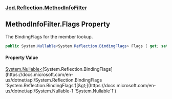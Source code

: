 ### [Jcd.Reflection](Jcd.Reflection.md 'Jcd.Reflection').[MethodInfoFilter](MethodInfoFilter.md 'Jcd.Reflection.MethodInfoFilter')

## MethodInfoFilter.Flags Property

The BindingFlags for the member lookup.

```csharp
public System.Nullable<System.Reflection.BindingFlags> Flags { get; set; }
```

#### Property Value
[System.Nullable&lt;](https://docs.microsoft.com/en-us/dotnet/api/System.Nullable-1 'System.Nullable`1')[System.Reflection.BindingFlags](https://docs.microsoft.com/en-us/dotnet/api/System.Reflection.BindingFlags 'System.Reflection.BindingFlags')[&gt;](https://docs.microsoft.com/en-us/dotnet/api/System.Nullable-1 'System.Nullable`1')
